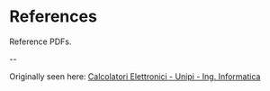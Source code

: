 # References

Reference PDFs.

--

Originally seen here: [Calcolatori Elettronici - Unipi - Ing. Informatica](http://calcolatori.iet.unipi.it/)

